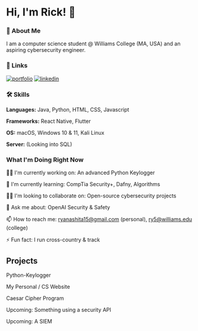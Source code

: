 # Hi, I'm Rick! 👋 


### 🚀 About Me
I am a computer science student @ Williams College (MA, USA) and an aspiring cybersecurity engineer. 


### 🔗 Links
[![portfolio](https://img.shields.io/badge/my_portfolio-000?style=for-the-badge&logo=ko-fi&logoColor=white)](https://katherineoelsner.com/)
[![linkedin](https://img.shields.io/badge/linkedin-0A66C2?style=for-the-badge&logo=linkedin&logoColor=white)](https://www.linkedin.com/)



### 🛠 Skills

**Languages:** Java, Python, HTML, CSS, Javascript

**Frameworks:** React Native, Flutter

**OS:** macOS, Windows 10 & 11, Kali Linux 

**Server:** (Looking into SQL)


### What I'm Doing Right Now
👩‍💻 I'm currently working on: An advanced Python Keylogger

🧠 I'm currently learning: CompTia Security+, Dafny, Algorithms

👯‍♀️ I'm looking to collaborate on: Open-source cybersecurity projects

💬 Ask me about: OpenAI Security & Safety

📫 How to reach me: ryanashita15@gmail.com (personal), ry5@williams.edu (college)

⚡️ Fun fact: I run cross-country & track


## Projects

Python-Keylogger

My Personal / CS Website

Caesar Cipher Program

Upcoming: Something using a security API

Upcoming: A SIEM 
